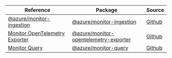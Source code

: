 | Reference | Package | Source |
|---|---|---|
|[@azure/monitor-ingestion](monitor-ingestion-readme.md)|[@azure/monitor-ingestion](https://www.npmjs.com/package/@azure/monitor-ingestion)|[Github](https://github.com/Azure/azure-sdk-for-js/blob/main/sdk/monitor/monitor-ingestion)|
|[Monitor OpenTelemetry Exporter](monitor-opentelemetry-exporter-readme.md)|[@azure/monitor-opentelemetry-exporter](https://www.npmjs.com/package/@azure/monitor-opentelemetry-exporter)|[Github](https://github.com/Azure/azure-sdk-for-js/blob/main/sdk/monitor/monitor-opentelemetry-exporter)|
|[Monitor Query](monitor-query-readme.md)|[@azure/monitor-query](https://www.npmjs.com/package/@azure/monitor-query)|[Github](https://github.com/Azure/azure-sdk-for-js/blob/main/sdk/monitor/monitor-query)|
